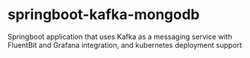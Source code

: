 # springboot-kafka-mongodb
Springboot application that uses Kafka as a messaging service with FluentBit and Grafana integration, and kubernetes deployment support
